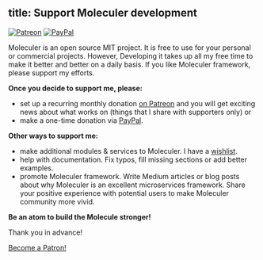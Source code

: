 title: Support Moleculer development
---
[![Patreon](/images/patreon.svg)][patreon] [![PayPal](/images/paypal_donate.svg)][paypal]

Moleculer is an open source MIT project. It is free to use for your personal or commercial projects. However, Developing it takes up all my free time to make it better and better on a daily basis. If you like Moleculer framework, please support my efforts.

**Once you decide to support me, please:**
* set up a recurring monthly donation [on Patreon](https://www.patreon.com/moleculer) and you will get exciting news about what works on (things that I share with supporters only) or
* make a one-time donation via [PayPal][paypal].

**Other ways to support me:**
* make additional modules & services to Moleculer. I have a [wishlist](https://github.com/ice-services/moleculer/issues/100).
* help with documentation. Fix typos, fill missing sections or add better examples.
* promote Moleculer framework. Write Medium articles or blog posts about why Moleculer is an excellent microservices framework. Share your positive experience with potential users to make Moleculer community more vivid.

**Be an atom to build the Molecule stronger!**

Thank you in advance!


<a href="https://www.patreon.com/bePatron?u=6245171" data-patreon-widget-type="become-patron-button">Become a Patron!</a><script async src="https://c6.patreon.com/becomePatronButton.bundle.js"></script>


[paypal]: https://paypal.me/meregnorbert/50usd
[patreon]: https://www.patreon.com/bePatron?u=6245171